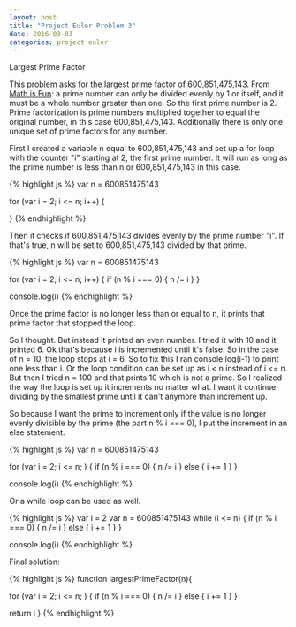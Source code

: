 ```yaml
---
layout: post
title: "Project Euler Problem 3"
date: 2016-03-03
categories: project euler
---
```


Largest Prime Factor

This [problem](https://projecteuler.net/problem=3) asks for the largest prime factor of 600,851,475,143. From [Math is Fun](http://www.mathsisfun.com/prime-factorization.html): a prime number can only be divided evenly by 1 or itself, and it must be a whole number greater than one. So the first prime number is 2. Prime factorization is prime numbers multiplied together to equal the original number, in this case 600,851,475,143. Additionally there is only one unique set of prime factors for any number.

First I created a variable n equal to 600,851,475,143 and set up a for loop with the counter "i" starting at 2, the first prime number. It will run as long as the prime number is less than n or 600,851,475,143 in this case.

{% highlight js %}
var n = 600851475143

for (var i = 2; i <= n; i++) {

}
{% endhighlight %}

Then it checks if 600,851,475,143 divides evenly by the prime number "i". If that's true, n will be set to 600,851,475,143 divided by that prime.

{% highlight js %}
var n = 600851475143

for (var i = 2; i <= n; i++) {
  if (n % i === 0) {
    n /= i
  }
}

console.log(i)
{% endhighlight %}

Once the prime factor is no longer less than or equal to n, it prints that prime factor that stopped the loop.

So I thought. But instead it printed an even number. I tried it with 10 and it printed 6. Ok that's because i is incremented until it's false. So in the case of n = 10, the loop stops at i = 6. So to fix this I ran console.log(i-1) to print one less than i. Or the loop condition can be set up as i < n instead of i <= n. But then I tried n = 100 and that prints 10 which is not a prime. So I realized the way the loop is set up it increments no matter what. I want it continue dividing by the smallest prime until it can't anymore than increment up.

So because I want the prime to increment only if the value is no longer evenly divisible by the prime (the part n % i === 0), I put the increment in an else statement.

{% highlight js %}
var n = 600851475143

for (var i = 2; i <= n; ) {
  if (n % i === 0) {
    n /= i
  } else {
    i += 1
  }
}

console.log(i)
{% endhighlight %}

Or a while loop can be used as well.

{% highlight js %}
var i = 2
var n = 600851475143
while (i <= n) {
  if (n % i === 0) {
    n /= i
  } else {
    i += 1
  }
}

console.log(i)
{% endhighlight %}

Final solution:

{% highlight js %}
function largestPrimeFactor(n){

  for (var i = 2; i <= n; ) {
    if (n % i === 0) {
      n /= i
    } else {
      i += 1
    }
  }

  return i
}
{% endhighlight %}
